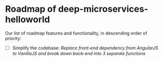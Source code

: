 Roadmap of deep-microservices-helloworld
========================================

Our list of roadmap features and functionality, in descending order of priority:

- [ ] Simplify the codebase: *Replace front-end dependency from AngularJS to VanillaJS and break down back-end into 3 separate functions*
